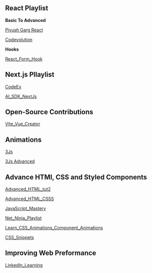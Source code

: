 ## **React Playlist**

**Basic To Advanced**

[Piyush Garg React](https://www.youtube.com/playlist?list=PLinedj3B30sBm5wu3ixPRQ0gDqHJUlxQf)

[Codevolution](https://www.youtube.com/playlist?list=PLC3y8-rFHvwgg3vaYJgHGnModB54rxOk3)

**Hooks**

[React_Form_Hook](https://www.youtube.com/playlist?list=PLC3y8-rFHvwjmgBr1327BA5bVXoQH-w5s)

## **Next.js Pllaylist**

[CodeEv](http://youtube.com/playlist?list=PLC3y8-rFHvwhIEc4I4YsRz5C7GOBnxSJY)

[AI_SDK_NextJs](https://www.youtube.com/playlist?list=PLC3y8-rFHvwhZHH2BksCOYAxLmYrQL__H)

## **Open-Source Contributions**

[Vite_Vue_Creator](https://www.youtube.com/watch?v=xH9ZKsTY73Y)

## **Animations**

[3Js](https://www.youtube.com/playlist?list=PL2P1ZxPh7w2iKfJA0QkdAMQWWQMZzk_rW)

[3Js Advanced](https://www.youtube.com/playlist?list=PLjcjAqAnHd1EIxV4FSZIiJZvsdrBc1Xho)

## Advance HTMl, CSS and Styled Components

[Advanced_HTML_tut2](https://www.youtube.com/watch?v=GE2qnXC8UMg)

[Advanced_HTML_CSSS](https://www.youtube.com/watch?v=XhqEuyWjbdo)

[JavaScript_Mastery](https://www.youtube.com/watch?v=6biMWgD6_JY)

[Net_Ninja_Playlist](https://www.youtube.com/playlist?list=PL4cUxeGkcC9gpXORlEHjc5bgnIi5HEGhw)

[Learn_CSS_Animations_Component_Animations](https://www.youtube.com/@coding2go/playlists)

[CSS_Snippets](https://www.youtube.com/@CSSnippets/videos)

## **Improving Web Preformance**

[LinkedIn_Learning](https://www.linkedin.com/learning/developing-for-web-performance/what-is-performance-and-why-is-it-so-important?resume=false&u=42288921)
